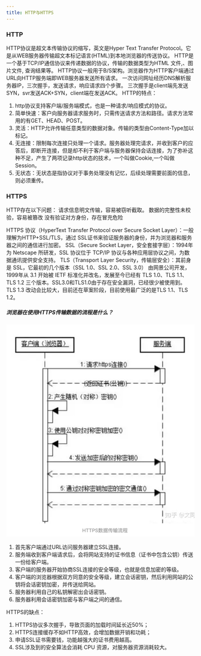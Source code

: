 ```yaml
---
title: HTTP与HTTPS
---
```

### HTTP
HTTP协议是超文本传输协议的缩写，英文是Hyper Text Transfer Protocol。它是从WEB服务器传输超文本标记语言(HTML)到本地浏览器的传送协议。
HTTP是一个基于TCP/IP通信协议来传递数据的协议，传输的数据类型为HTML 文件,、图片文件, 查询结果等。
HTTP协议一般用于B/S架构。浏览器作为HTTP客户端通过URL向HTTP服务端即WEB服务器发送所有请求。
一次访问网址经历DNS解析服务器IP，三次握手，发送请求，响应请求四个步骤。
三次握手是client端先发送SYN，svr发送ACK+SYN，client端在发送ACK。
HTTP的特点：
1. http协议支持客户端/服务端模式，也是一种请求/响应模式的协议。
2. 简单快速：客户向服务器请求服务时，只需传送请求方法和路径。请求方法常用的有GET、HEAD、POST。
3. 灵活：HTTP允许传输任意类型的数据对象。传输的类型由Content-Type加以标记。
4. 无连接：限制每次连接只处理一个请求。服务器处理完请求，并收到客户的应答后，即断开连接，但是却不利于客户端与服务器保持会话连接，为了弥补这种不足，产生了两项记录http状态的技术，一个叫做Cookie,一个叫做Session。
5. 无状态：无状态是指协议对于事务处理没有记忆，后续处理需要前面的信息，则必须重传。

### HTTPS
HTTP存在以下问题：
请求信息明文传输，容易被窃听截取。
数据的完整性未校验，容易被篡改
没有验证对方身份，存在冒充危险

HTTPS 协议（HyperText Transfer Protocol over Secure Socket Layer）：一般理解为HTTP+SSL/TLS，通过 SSL证书来验证服务器的身份，并为浏览器和服务器之间的通信进行加密。
SSL（Secure Socket Layer，安全套接字层）：1994年为 Netscape 所研发，SSL 协议位于 TCP/IP 协议与各种应用层协议之间，为数据通讯提供安全支持。
TLS（Transport Layer Security，传输层安全）：其前身是 SSL，它最初的几个版本（SSL 1.0、SSL 2.0、SSL 3.0）
由网景公司开发，1999年从 3.1 开始被 IETF 标准化并改名，发展至今已经有 TLS 1.0、TLS 1.1、TLS 1.2 三个版本。SSL3.0和TLS1.0由于存在安全漏洞，已经很少被使用到。TLS 1.3 改动会比较大，目前还在草案阶段，目前使用最广泛的是TLS 1.1、TLS 1.2。
##### 浏览器在使用HTTPS传输数据的流程是什么？
![img.png](img.png)
1. 首先客户端通过URL访问服务器建立SSL连接。
2. 服务端收到客户端请求后，会将网站支持的证书信息（证书中包含公钥）传送一份给客户端。
3. 客户端的服务器开始协商SSL连接的安全等级，也就是信息加密的等级。
4. 客户端的浏览器根据双方同意的安全等级，建立会话密钥，然后利用网站的公钥将会话密钥加密，并传送给网站。
5. 服务器利用自己的私钥解密出会话密钥。
6. 服务器利用会话密钥加密与客户端之间的通信。

HTTPS的缺点：
1. HTTPS协议多次握手，导致页面的加载时间延长近50%；
2. HTTPS连接缓存不如HTTP高效，会增加数据开销和功耗；
3. 申请SSL证书需要钱，功能越强大的证书费用越高。
4. SSL涉及到的安全算法会消耗 CPU 资源，对服务器资源消耗较大。
